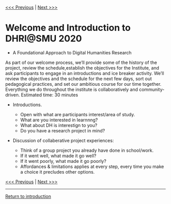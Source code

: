 
[<<< Previous](logistics.md) | [Next >>>](DHRI.md) 

# Welcome and Introduction to DHRI@SMU 2020
* A Foundational Approach to Digital Humanities Research

As part of our welcome process, we’ll provide some of the history of the project, review the schedule,establish the objectives for the Institute, and ask participants to engage in an introductions and ice breaker activity. We’ll review the objectives and the schedule for the next few days, sort out pedagogical practices, and set our ambitious course for our time together. Everything we do throughout the institute is collaboratively and community-driven. 
Estimated time: 30 minutes

* Introductions. 
    * Open with what are participants interest/area of study.  
    * What are you interested in learnnng? 
    * What about DH is interestign to you? 
    * Do you have a research project in mind? 

*  Discussion of collaberative project experiences:  
    * Think of a group project you already have done in school/work. 
    * If it went well, what made it go well? 
    * If it went poorly, what made it go poorly? 
    * Affordances & limitations applies at every step, every time you make a choice it precludes other options.  


[<<< Previous](logistics.md) | [Next >>>](DHRI.md)   

----
[Return to introduction](https://github.com/SouthernMethodistUniversity/intro)


